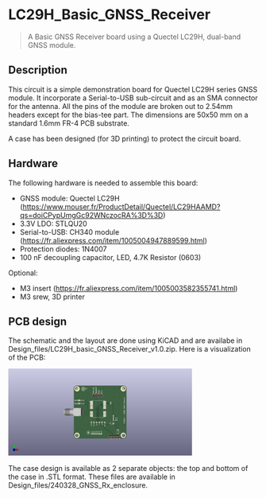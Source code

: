 # LC29H_Basic_GNSS_Receiver
> A Basic GNSS Receiver board using a Quectel LC29H, dual-band GNSS module.

## Description
This circuit is a simple demonstration board for Quectel LC29H series GNSS module. It incorporate a Serial-to-USB sub-circuit and as an SMA connector for the antenna. All the pins of the module are broken out to 2.54mm headers except for the bias-tee part.
The dimensions are 50x50 mm on a standard 1.6mm FR-4 PCB substrate.

A case has been designed (for 3D printing) to protect the circuit board.

## Hardware
The following hardware is needed to assemble this board:
  - GNSS module: Quectel LC29H (https://www.mouser.fr/ProductDetail/Quectel/LC29HAAMD?qs=doiCPypUmgGc92WNczocRA%3D%3D)
  - 3.3V LDO: STLQU20
  - Serial-to-USB: CH340 module (https://fr.aliexpress.com/item/1005004947889599.html)
  - Protection diodes: 1N4007
  - 100 nF decoupling capacitor, LED, 4.7K Resistor (0603)

Optional:
  - M3 insert (https://fr.aliexpress.com/item/1005003582355741.html)
  - M3 srew, 3D printer

## PCB design
The schematic and the layout are done using KiCAD and are availabe in Design_files/LC29H_basic_GNSS_Receiver_v1.0.zip.
Here is a visualization of the PCB:

<p>
  <img src="img/LC29H_basic_top.png" alt="drawing" width="370"/>
</p>

The case design is available as 2 separate objects: the top and bottom of the case in .STL format. These files are available in Design_files/240328_GNSS_Rx_enclosure.